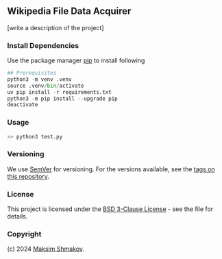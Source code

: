 ## Wikipedia File Data Acquirer

[write a description of the project]

### Install Dependencies

Use the package manager [pip](https://pip.pypa.io/en/stable/) to install following

```python
## Prerequisites
python3 -m venv .venv
source .venv/bin/activate
uv pip install -r requirements.txt
python3 -m pip install --upgrade pip
deactivate
```

### Usage

```python
>> python3 test.py
```

### Versioning

We use [SemVer](http://semver.org/) for versioning. For the versions available, see the [tags on this repository](https://github.com/moatsystems/imdb_scrapy/tags).

### License

This project is licensed under the [BSD 3-Clause License](LICENSE) - see the file for details.

### Copyright

(c) 2024 [Maksim Shmakov](https://coming.com).
